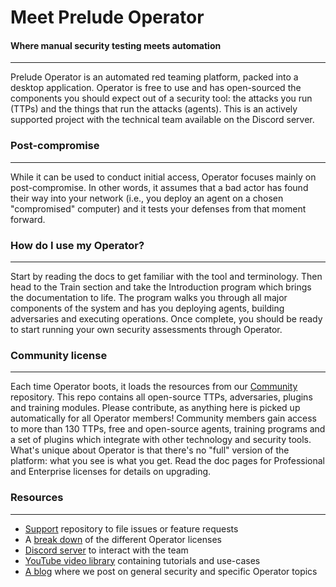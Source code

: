 # Meet Prelude Operator

#### Where manual security testing meets automation

---

Prelude Operator is an automated red teaming platform, packed into a desktop application. Operator is
free to use and has open-sourced the components you should expect out of a security tool: the attacks
you run (TTPs) and the things that run the attacks (agents). This is an actively supported project
with the technical team available on the Discord server.

### Post-compromise

---

While it can be used to conduct initial access, Operator focuses mainly on post-compromise. In other words,
it assumes that a bad actor has found their way into your network (i.e., you deploy an agent on a chosen "compromised" 
computer) and it tests your defenses from that moment forward.

### How do I use my Operator?

---

Start by reading the docs to get familiar with the tool and terminology. Then head to the Train section and
take the Introduction program which brings the documentation to life. The program walks you through all major components
of the system and has you deploying agents, building adversaries and executing operations. Once complete, you should
be ready to start running your own security assessments through Operator.

### Community license

---

Each time Operator boots, it loads the resources from our [Community](https://github.com/preludeorg/community) repository.
This repo contains all open-source TTPs, adversaries, plugins and training modules. Please contribute, as 
anything here is picked up automatically for all Operator members! Community members gain access to more than 130
TTPs, free and open-source agents, training programs and a set of plugins which integrate with other technology 
and security tools. What's unique about Operator is that there's no "full" version of the platform: what you see is what you get. 
Read the doc pages for Professional and Enterprise licenses for details on upgrading. 

### Resources

---

- [Support](https://github.com/preludeorg/operator-support) repository to file issues or feature requests
- A [break down](https://www.prelude.org/platform/pricing) of the different Operator licenses
- [Discord server](https://discord.gg/NWURE99JzE) to interact with the team
- [YouTube video library](https://www.youtube.com/channel/UCZyx-PDZ_k7Vuzyqr4-qK9A) containing tutorials and use-cases
- [A blog](https://feed.prelude.org) where we post on general security and specific Operator topics
